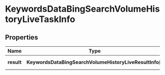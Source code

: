 # KeywordsDataBingSearchVolumeHistoryLiveTaskInfo

## Properties

| Name | Type | Description | Notes |
|------------ | ------------- | ------------- | -------------|
**result** | **KeywordsDataBingSearchVolumeHistoryLiveResultInfo[]** | array of results |[optional]|